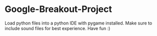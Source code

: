 # Google-Breakout-Project
Load python files into a python IDE with pygame installed.
Make sure to include sound files for best experience.
Have fun :)
